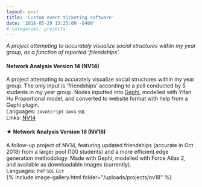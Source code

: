 ```yaml
---
layout: post
title: 'Custom event ticketing software'
date: '2018-05-29 13:25:00 -0400'
# categories: projects
---
```


_A project attempting to accurately visualize social structures within my year group, as a function of reported 'friendships'._  
<!--more-->

#### **Network Analysis Version 14 (NV14)**

A project attempting to accurately visualize social structures within my year group. The only input is 'friendships' according to a poll conducted by 5 students in my year group. Nodes inputted into [Gephi](https://gephi.org), modelled with Yifan Hu Proportional model, and converted to website format with help from a Gephi plugin.  
Languages: `JavaScript` `Java` `SQL`  
Links: [NV14](https://nv14.netlify.app)
<br>

#### **★ Network Analysis Version 18 (NV18)**

A follow-up project of NV14, featuring updated friendships (accurate in Oct 2018) from a larger pool (100 students) and a more efficient edge generation methodology. Made with Gephi, modelled with Force Atlas 2, and available as downloadable images (currently).  
Languages: `PHP` `SQL` `Git`  
{% include image-gallery.html folder="/uploads/projects/nv18" %}
<br>
